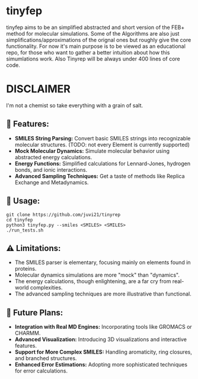 # tinyfep

tinyfep aims to be an simplified abstracted  and short version of the FEB+ method for molecular simulations. Some of the Algorithms are also just simplifications/approximations of the orignal ones but roughly give the core functionality. For now it's main purpose is to be viewed as an educational repo, for those who want to gather a better intuition about how this simumlations work.
Also Tinyrep will be always under 400 lines of core code.

# DISCLAIMER
I'm not a chemist so take everything with a grain of salt. 

## 🌟 Features:

- **SMILES String Parsing:** Convert basic SMILES strings into recognizable molecular structures. (TODO: not every Element is currently supported)
- **Mock Molecular Dynamics:** Simulate molecular behavior using abstracted energy calculations.
- **Energy Functions:** Simplified calculations for Lennard-Jones, hydrogen bonds, and ionic interactions.
- **Advanced Sampling Techniques:** Get a taste of methods like Replica Exchange and Metadynamics.
    
## 📘 Usage:
    git clone https://github.com/juvi21/tinyrep
    cd tinyfep
    python3 tinyfep.py --smiles <SMILES> <SMILES>
    ./run_tests.sh 
  
## ⚠️ Limitations:

- The SMILES parser is elementary, focusing mainly on elements found in proteins.
- Molecular dynamics simulations are more "mock" than "dynamics".
- The energy calculations, though enlightening, are a far cry from real-world complexities.
- The advanced sampling techniques are more illustrative than functional.


## 🚀 Future Plans:


- **Integration with Real MD Engines:** Incorporating tools like GROMACS or CHARMM.
- **Advanced Visualization:** Introducing 3D visualizations and interactive features.
- **Support for More Complex SMILES:** Handling aromaticity, ring closures, and branched structures.
- **Enhanced Error Estimations:** Adopting more sophisticated techniques for error calculations.

